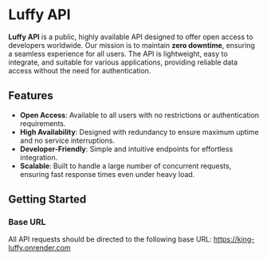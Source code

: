 # Luffy API

**Luffy API** is a public, highly available API designed to offer open access to developers worldwide. Our mission is to maintain **zero downtime**, ensuring a seamless experience for all users. The API is lightweight, easy to integrate, and suitable for various applications, providing reliable data access without the need for authentication.

## Features

- **Open Access**: Available to all users with no restrictions or authentication requirements.
- **High Availability**: Designed with redundancy to ensure maximum uptime and no service interruptions.
- **Developer-Friendly**: Simple and intuitive endpoints for effortless integration.
- **Scalable**: Built to handle a large number of concurrent requests, ensuring fast response times even under heavy load.

## Getting Started

### Base URL

All API requests should be directed to the following base URL: https://king-luffy.onrender.com

